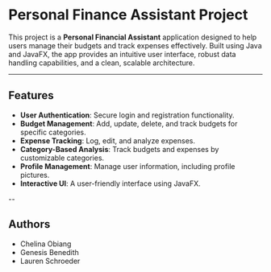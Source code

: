# Personal Finance Assistant Project

This project is a **Personal Financial Assistant** application designed to help users manage their budgets and track expenses effectively. Built using Java and JavaFX, the app provides an intuitive user interface, robust data handling capabilities, and a clean, scalable architecture.

---

## **Features**
- **User Authentication**: Secure login and registration functionality.
- **Budget Management**: Add, update, delete, and track budgets for specific categories.
- **Expense Tracking**: Log, edit, and analyze expenses.
- **Category-Based Analysis**: Track budgets and expenses by customizable categories.
- **Profile Management**: Manage user information, including profile pictures.
- **Interactive UI**: A user-friendly interface using JavaFX.

--

## Authors
- Chelina Obiang
- Genesis Benedith
- Lauren Schroeder
